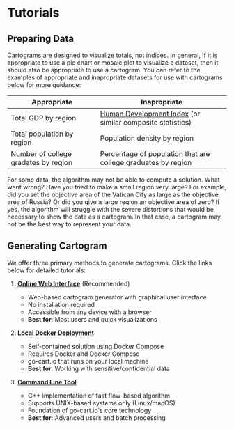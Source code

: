 # Tutorials <!-- {docsify-ignore-all} -->

## Preparing Data

Cartograms are designed to visualize totals, not indices. In general, if it is appropriate to use a pie chart or mosaic plot to visualize a dataset, then it should also be appropriate to use a cartogram. You can refer to the examples of appropriate and inapropriate datasets for use with cartograms below for more guidance:

| Appropriate                          | Inapropriate                                                                                           |
| ------------------------------------ | ------------------------------------------------------------------------------------------------------ |
| Total GDP by region                  | [Human Development Index](https://en.wikipedia.org/wiki/Mosaic_plot) (or similar composite statistics) |
| Total population by region           | Population density by region                                                                           |
| Number of college gradates by region | Percentage of population that are college graduates by region                                          |

For some data, the algorithm may not be able to compute a solution. What went wrong? Have you tried to make a small region very large? For example, did you set the objective area of the Vatican City as large as the objective area of Russia? Or did you give a large region an objective area of zero? If yes, the algorithm will struggle with the severe distortions that would be necessary to show the data as a cartogram. In that case, a cartogram may not be the best way to represent your data.

## Generating Cartogram

We offer three primary methods to generate cartograms. Click the links below for detailed tutorials:

1. **[Online Web Interface](/tutorials/online)** (Recommended)

   - Web-based cartogram generator with graphical user interface
   - No installation required
   - Accessible from any device with a browser
   - **Best for**: Most users and quick visualizations

2. **[Local Docker Deployment](/tutorials/local)**

   - Self-contained solution using Docker Compose
   - Requires Docker and Docker Compose
   - go-cart.io that runs on your local machine
   - **Best for**: Working with sensitive/confidential data

3. **[Command Line Tool](/tutorials/cmd)**
   - C++ implementation of fast flow-based algorithm
   - Supports UNIX-based systems only (Linux/macOS)
   - Foundation of go-cart.io's core technology
   - **Best for**: Advanced users and batch processing
